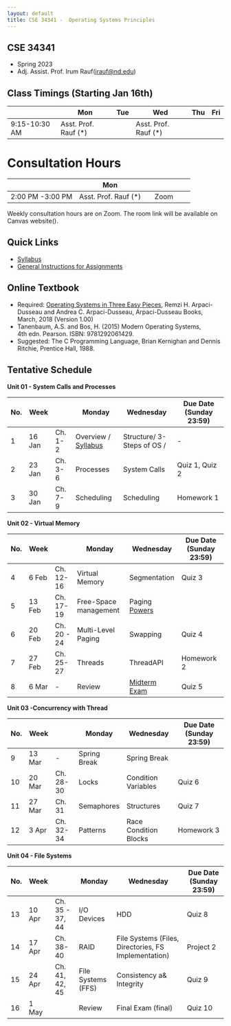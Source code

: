 ```yaml
---
layout: default
title: CSE 34341 -  Operating Systems Principles 
---
```


## CSE 34341 

- Spring 2023
- Adj. Assist. Prof. Irum Rauf(irauf@nd.edu)


## Class Timings (Starting Jan 16th)

|   | Mon | Tue | Wed | Thu | Fri |
|---|-----|-----|-----|-----|-----|
|9:15-10:30 AM | Asst. Prof. Rauf (\*) |     |   Asst. Prof. Rauf (\*)    |  |  |

# Consultation Hours

|   | Mon |  |  |  |  |
|---|-----|-----|-----|-----|-----|
|2:00 PM -3:00 PM | Asst. Prof. Rauf (\*) |     |   Zoom    |  |  | 

Weekly consultation hours are on Zoom. The room link will be available on Canvas website().

## Quick Links

- [Syllabus](syllabus)
- [General Instructions for Assignments](general)


## Online Textbook

- Required: [Operating Systems in Three Easy Pieces](https://pages.cs.wisc.edu/~remzi/OSTEP), Remzi H. Arpaci-Dusseau and Andrea C. Arpaci-Dusseau, Arpaci-Dusseau Books, March, 2018 (Version 1.00)
- Tanenbaum, A.S. and Bos, H. (2015) Modern Operating Systems, 4th edn. Pearson. ISBN: 9781292061429.
- Suggested: The C Programming Language, Brian Kernighan and Dennis Ritchie, Prentice Hall, 1988.


## Tentative Schedule

 **Unit 01 - System Calls and Processes**  
 
|No. |Week  |  | Monday |Wednesday |Due Date (Sunday 23:59) |
|---|-------|------------------------------------|--------|-----------|------------|
|1 | 16 Jan	| Ch. 1-2 | Overview / [Syllabus](syllabus) | Structure/ 3-Steps of OS / | - |
|2 | 23 Jan	| Ch. 3-6	| Processes                  | System Calls	   | Quiz 1, Quiz 2    |
|3 | 30 Jan	| Ch. 7-9| Scheduling	                 | Scheduling	                | Homework 1 |


 **Unit 02 - Virtual Memory**  
 
|No. |Week  |  | Monday |Wednesday |Due Date (Sunday 23:59) |
|---|-------|------------------------------------|--------|-----------|------------|
|4 | 6 Feb	|  Ch. 12-16	| Virtual Memory | Segmentation |	 Quiz 3 | 
|5 | 13 Feb	| Ch. 17-19	| Free-Space management | Paging  [Powers](powers) | |	 [Project 1](project1) |
|6 | 20 Feb	| Ch. 20 - 24	| Multi-Level Paging | Swapping	| 	Quiz 4 |
|7 | 27 Feb	| Ch. 25-27	| Threads| ThreadAPI	| Homework 2|
|8 | 6 Mar	|-	      | Review | [Midterm Exam](midterm)	| Quiz 5 |


 **Unit 03 -Concurrency with Thread**  
 
|No. |Week  |  | Monday |Wednesday |Due Date (Sunday 23:59) |
|---|-------|------------------------------------|--------|-----------|------------|
|9 | 13 Mar		| - | Spring Break | Spring Break |  |
|10 | 20 Mar	| Ch. 28-30	   | Locks | Condition Variables  |	 Quiz 6 | 
|11 | 27 Mar	| Ch. 31	| Semaphores   | Structures |	Quiz 7 | 
|12 | 3 Apr	| Ch. 32-34	| Patterns	| Race Condition Blocks	|  Homework 3|

 **Unit 04 - File Systems**  
 
|No. |Week  |   | Monday |Wednesday | Due Date (Sunday 23:59)  |
|---|-------|------------------------------------|--------|-----------|------------|
|13 | 10 Apr	| Ch. 35 - 37, 44	| I/O Devices  | HDD | Quiz 8 | 
|14 | 17 Apr 	| Ch. 38-40	| RAID	| File Systems (Files, Directories, FS Implementation) | Project 2 |
|15 | 24 Apr	| Ch. 41, 42, 45| File Systems (FFS) | Consistency a& Integrity | Quiz 9 |
|16  | 1 May   | | Review | Final Exam (final) |  Quiz 10 |
